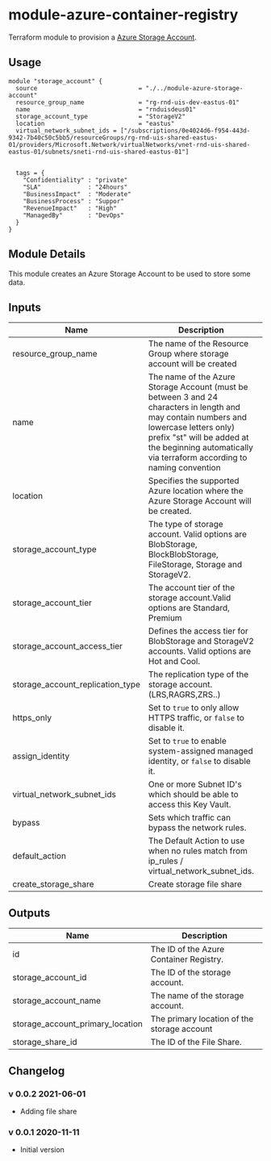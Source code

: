 # module-azure-container-registry

Terraform module to provision a [Azure Storage Account](<https://docs.microsoft.com/en-us/azure/storage/common/storage-account-overview/>).

## Usage

```HCL
module "storage_account" {
  source                            = "./../module-azure-storage-account"
  resource_group_name               = "rg-rnd-uis-dev-eastus-01"
  name                              = "rnduisdeus01"
  storage_account_type              = "StorageV2"
  location                          = "eastus"
  virtual_network_subnet_ids = ["/subscriptions/0e4024d6-f954-443d-9342-7b40c50c5bb5/resourceGroups/rg-rnd-uis-shared-eastus-01/providers/Microsoft.Network/virtualNetworks/vnet-rnd-uis-shared-eastus-01/subnets/sneti-rnd-uis-shared-eastus-01"]


  tags = {
    "Confidentiality" : "private"
    "SLA"             : "24hours"
    "BusinessImpact"  : "Moderate"
    "BusinessProcess" : "Suppor"
    "RevenueImpact"   : "High"
    "ManagedBy"       : "DevOps"
  }
}

```
## Module Details

This module creates an Azure Storage Account to be used to store some data.

## Inputs

| Name | Description | Type | Default | Required |
|------|-------------|:----:|:-----:|:-----:|
| resource_group_name | The name of the Resource Group where storage account will be created | string | n/a | yes |
| name | The name of the Azure Storage Account (must be between 3 and 24 characters in length and may contain numbers and lowercase letters only) prefix "st" will be added at the beginning automatically via terraform according to naming convention| string | n/a | yes |
| location | Specifies the supported Azure location where the Azure Storage Account will be created. | string | eastus | yes |
| storage_account_type | The type of storage account. Valid options are BlobStorage, BlockBlobStorage, FileStorage, Storage and StorageV2. | string | StorageV2 | yes |
| storage_account_tier |  The account tier of the storage account.Valid options are Standard, Premium | string | Standard | yes |
| storage_account_access_tier | Defines the access tier for BlobStorage and StorageV2 accounts. Valid options are Hot and Cool. | string | Cool | yes |
| storage_account_replication_type | The replication type of the storage account. (LRS,RAGRS,ZRS..) | string | RAGRS | yes |
| https_only | Set to `true` to only allow HTTPS traffic, or `false` to disable it. | bool | true | yes |
| assign_identity | Set to `true` to enable system-assigned managed identity, or `false` to disable it. | bool | true | yes |
| virtual_network_subnet_ids | One or more Subnet ID's which should be able to access this Key Vault. | list | `<list>` | no |
| bypass | Sets which traffic can bypass the network rules. | list | `["AzureServices"]` | no |
| default_action | The Default Action to use when no rules match from ip_rules / virtual_network_subnet_ids. | string | `"Deny"` | no |
| create_storage_share | Create storage file share | string | true | no |



## Outputs

| Name | Description |
|------|-------------|
| id | The ID of the Azure Container Registry. |
| storage_account_id | The ID of the storage account.|
| storage_account_name | The name of the storage account.|
| storage_account_primary_location | The primary location of the storage account|
| storage_share_id | The ID of the File Share.|

## Changelog

### v 0.0.2 2021-06-01

* Adding file share

### v 0.0.1 2020-11-11

* Initial version
